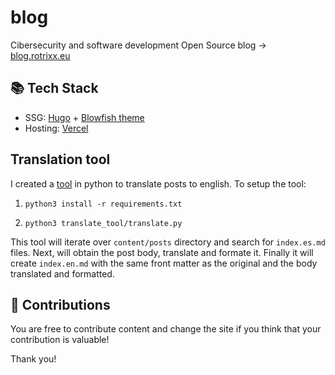 # blog

Cibersecurity and software development Open Source blog -> [blog.rotrixx.eu](https://blog.rotrixx.eu)

## :books: Tech Stack

- SSG: [Hugo](https://gohugo.io) + [Blowfish theme](https://blowfish.page)
- Hosting: [Vercel](https://vercel.com)

## Translation tool

I created a [tool](/translate_tool/translate.py) in python to translate posts to english. To setup the tool:

1. `python3 install -r requirements.txt`

2. `python3 translate_tool/translate.py`

This tool will iterate over `content/posts` directory and search for `index.es.md` files. Next, will obtain the post body, translate and formate it. Finally it will create `index.en.md` with the same front matter as the original and the body translated and formatted.

## :handshake: Contributions

You are free to contribute content and change the site if you think that your contribution is valuable!

<p>Thank you!</p>
